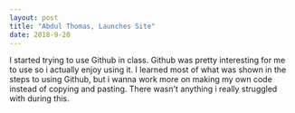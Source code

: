 ```yaml
---
layout: post
title: "Abdul Thomas, Launches Site"
date: 2018-9-20
---
```


I started trying to use Github in class. Github was pretty interesting for me to use so i actually enjoy using it. I learned most of what was shown in the steps to using Github, but i wanna work more on making my own code instead of copying and pasting. There wasn't anything i really struggled with during this.

